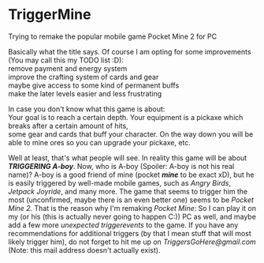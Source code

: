 # TriggerMine
Trying to remake the popular mobile game Pocket Mine 2 for PC

Basically what the title says.
Of course I am opting for some improvements (You may call this my TODO list :D):  
remove payment and energy system  
improve the crafting system of cards and gear  
maybe give access to some kind of permanent buffs  
make the later levels easier and less frustrating  

In case you don't know what this game is about:  
Your goal is to reach a certain depth. Your equipment is a pickaxe which breaks after a certain amount of hits,  
some gear and cards that buff your character. On the way down you will be able to mine ores so you can upgrade your pickaxe, etc. 

Well at least, that's what people will see. 
In reality this game will be about ___TRIGGERING A-boy___. Now, who is A-boy (Spoiler: A-boy is not his real name)?
A-boy is a good friend of mine (pocket ___mine___ to be exact xD), but he is easily triggered by well-made mobile games, such as _Angry Birds_, _Jetpack Joyride_, and many more. The game that seems to trigger him the most (unconfirmed, maybe there is an even better one) seems to be _Pocket Mine 2_. That is the reason why I'm remaking _Pocket Mine_: So I can play it on my (or his (this is actually never going to happen C:)) PC as well, and maybe add a few more _unexpected triggerevents_ to the game. If you have any recommendations for additional triggers (by that I mean stuff that will most likely trigger him), do not forget to hit me up on _TriggersGoHere@gmail.com_ (Note: this mail address doesn't actually exist).
